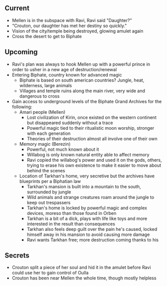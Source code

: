 ## Current
- Mellen is in the subspace with Ravi, Ravi said "Daughter?"
- "Crouton, our daughter has met her destiny so quickly."
- Vision of the city/temple being destroyed, glowing amulet again
- Cross the desert to get to Biphate

## Upcoming
- Ravi's plan was always to hook Mellen up with a powerful prince in order to usher in a new age of destruction/renewal
- Entering Biphate, country known for advanced magic
    - Biphate is based on south american countries? Jungle, heat, wilderness, large animals
    - Villages and temple ruins along the main river, very wide and dangerous to cross
- Gain access to underground levels of the Biphate Grand Archives for the following:
    - Amari people (Mellen)
        - Lost civilization of Kirin, once existed on the western continent but disappeared suddenly without a trace
        - Powerful magic tied to their ritualistic moon worship, stronger with each generation
        - Theories of their destruction almost all involve one of their own
    - Memory magic (Berezin)
        - Powerful, not much known about it
        - Willabog is only known natural entity able to affect memory
        - Ravi copied the willabog's power and used it on the gods, others, trying to erase his own existence to make it easier to move about behind the scenes
    - Location of Tarkhan's home, very secretive but the archives have blueprints per a Biphatian law
        - Tarkhan's mansion is built into a mountain to the south, surrounded by jungle
        - Wild animals and strange creatures roam around the jungle to keep out trespassers
        - Tarkhan's home is locked by powerful magic and complex devices, moreso than those found in Orben
        - Tarkhan is a bit of a dick, plays with life like toys and more interested in the result than consequences
        - Tarkhan also feels deep guilt over the pain he's caused, locked himself away in his mansion to avoid causing more damage
        - Ravi wants Tarkhan free; more destruction coming thanks to his 
## Secrets
- Crouton split a piece of her soul and hid it in the amulet before Ravi could use her to gain control of Oulla
- Crouton has been near Mellen the whole time, though mostly helpless